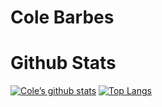 # Cole Barbes



# Github Stats
[![Cole’s github stats](https://github-readme-stats.vercel.app/api?username=cbarbes1)](https://github.com/cbarbes1)
[![Top Langs](https://github-readme-stats.vercel.app/api/top-langs/?username=cbarbes1&layout=compact)](https://github.com/cbarbes1)
